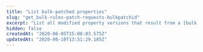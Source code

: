 ```yaml
---
title: "List bulk-patched properties"
slug: "get_bulk-rules-patch-requests-bulkpatchid"
excerpt: "List all modified property versions that result from a [bulk patch](https://papi-akamai.readme.io/reference/bulkrules-patch-requests#post_bulk-rules-patch-requests) request, and poll the asynchronous process's status. The response is a [BulkPatch](#bulkpatch) object. Once the overall `bulkPatchStatus` is `COMPLETE`, you can feed all successfully updated property versions whose `status` is `UPDATED` into a subsequent request to [bulk activate](https://papi-akamai.readme.io/reference/bulkactivations#post_bulk-activations) them. See [Bulk Search and Update](doc:learn-about-bulk) for overall guidance on this feature."
hidden: false
createdAt: "2020-06-05T15:08:03.575Z"
updatedAt: "2020-06-10T13:51:29.185Z"
---
```

